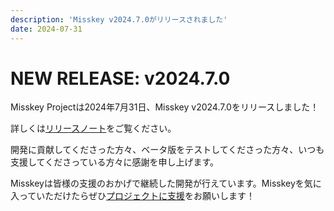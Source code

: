 ```yaml
---
description: 'Misskey v2024.7.0がリリースされました'
date: 2024-07-31
---
```


# NEW RELEASE: v2024.7.0

Misskey Projectは2024年7月31日、Misskey v2024.7.0をリリースしました！

詳しくは[リリースノート](/docs/releases/)をご覧ください。

開発に貢献してくださった方々、ベータ版をテストしてくださった方々、いつも支援してくださっている方々に感謝を申し上げます。

Misskeyは皆様の支援のおかげで継続した開発が行えています。Misskeyを気に入っていただけたらぜひ[プロジェクトに支援](/docs/donate/)をお願いします！
